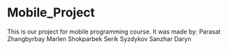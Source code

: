 # Mobile_Project
This is our project for mobile programming course. It was made by:
Parasat Zhangbyrbay
Marlen Shokparbek 
Serik Syzdykov
Sanzhar 
Daryn 
